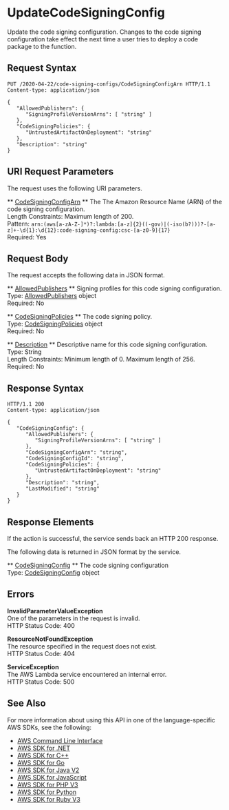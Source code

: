 # UpdateCodeSigningConfig<a name="API_UpdateCodeSigningConfig"></a>

Update the code signing configuration\. Changes to the code signing configuration take effect the next time a user tries to deploy a code package to the function\. 

## Request Syntax<a name="API_UpdateCodeSigningConfig_RequestSyntax"></a>

```
PUT /2020-04-22/code-signing-configs/CodeSigningConfigArn HTTP/1.1
Content-type: application/json

{
   "AllowedPublishers": { 
      "SigningProfileVersionArns": [ "string" ]
   },
   "CodeSigningPolicies": { 
      "UntrustedArtifactOnDeployment": "string"
   },
   "Description": "string"
}
```

## URI Request Parameters<a name="API_UpdateCodeSigningConfig_RequestParameters"></a>

The request uses the following URI parameters\.

 ** [CodeSigningConfigArn](#API_UpdateCodeSigningConfig_RequestSyntax) **   <a name="SSS-UpdateCodeSigningConfig-request-CodeSigningConfigArn"></a>
The The Amazon Resource Name \(ARN\) of the code signing configuration\.  
Length Constraints: Maximum length of 200\.  
Pattern: `arn:(aws[a-zA-Z-]*)?:lambda:[a-z]{2}((-gov)|(-iso(b?)))?-[a-z]+-\d{1}:\d{12}:code-signing-config:csc-[a-z0-9]{17}`   
Required: Yes

## Request Body<a name="API_UpdateCodeSigningConfig_RequestBody"></a>

The request accepts the following data in JSON format\.

 ** [AllowedPublishers](#API_UpdateCodeSigningConfig_RequestSyntax) **   <a name="SSS-UpdateCodeSigningConfig-request-AllowedPublishers"></a>
Signing profiles for this code signing configuration\.  
Type: [AllowedPublishers](API_AllowedPublishers.md) object  
Required: No

 ** [CodeSigningPolicies](#API_UpdateCodeSigningConfig_RequestSyntax) **   <a name="SSS-UpdateCodeSigningConfig-request-CodeSigningPolicies"></a>
The code signing policy\.  
Type: [CodeSigningPolicies](API_CodeSigningPolicies.md) object  
Required: No

 ** [Description](#API_UpdateCodeSigningConfig_RequestSyntax) **   <a name="SSS-UpdateCodeSigningConfig-request-Description"></a>
Descriptive name for this code signing configuration\.  
Type: String  
Length Constraints: Minimum length of 0\. Maximum length of 256\.  
Required: No

## Response Syntax<a name="API_UpdateCodeSigningConfig_ResponseSyntax"></a>

```
HTTP/1.1 200
Content-type: application/json

{
   "CodeSigningConfig": { 
      "AllowedPublishers": { 
         "SigningProfileVersionArns": [ "string" ]
      },
      "CodeSigningConfigArn": "string",
      "CodeSigningConfigId": "string",
      "CodeSigningPolicies": { 
         "UntrustedArtifactOnDeployment": "string"
      },
      "Description": "string",
      "LastModified": "string"
   }
}
```

## Response Elements<a name="API_UpdateCodeSigningConfig_ResponseElements"></a>

If the action is successful, the service sends back an HTTP 200 response\.

The following data is returned in JSON format by the service\.

 ** [CodeSigningConfig](#API_UpdateCodeSigningConfig_ResponseSyntax) **   <a name="SSS-UpdateCodeSigningConfig-response-CodeSigningConfig"></a>
The code signing configuration  
Type: [CodeSigningConfig](API_CodeSigningConfig.md) object

## Errors<a name="API_UpdateCodeSigningConfig_Errors"></a>

 **InvalidParameterValueException**   
One of the parameters in the request is invalid\.  
HTTP Status Code: 400

 **ResourceNotFoundException**   
The resource specified in the request does not exist\.  
HTTP Status Code: 404

 **ServiceException**   
The AWS Lambda service encountered an internal error\.  
HTTP Status Code: 500

## See Also<a name="API_UpdateCodeSigningConfig_SeeAlso"></a>

For more information about using this API in one of the language\-specific AWS SDKs, see the following:
+  [AWS Command Line Interface](https://docs.aws.amazon.com/goto/aws-cli/lambda-2015-03-31/UpdateCodeSigningConfig) 
+  [AWS SDK for \.NET](https://docs.aws.amazon.com/goto/DotNetSDKV3/lambda-2015-03-31/UpdateCodeSigningConfig) 
+  [AWS SDK for C\+\+](https://docs.aws.amazon.com/goto/SdkForCpp/lambda-2015-03-31/UpdateCodeSigningConfig) 
+  [AWS SDK for Go](https://docs.aws.amazon.com/goto/SdkForGoV1/lambda-2015-03-31/UpdateCodeSigningConfig) 
+  [AWS SDK for Java V2](https://docs.aws.amazon.com/goto/SdkForJavaV2/lambda-2015-03-31/UpdateCodeSigningConfig) 
+  [AWS SDK for JavaScript](https://docs.aws.amazon.com/goto/AWSJavaScriptSDK/lambda-2015-03-31/UpdateCodeSigningConfig) 
+  [AWS SDK for PHP V3](https://docs.aws.amazon.com/goto/SdkForPHPV3/lambda-2015-03-31/UpdateCodeSigningConfig) 
+  [AWS SDK for Python](https://docs.aws.amazon.com/goto/boto3/lambda-2015-03-31/UpdateCodeSigningConfig) 
+  [AWS SDK for Ruby V3](https://docs.aws.amazon.com/goto/SdkForRubyV3/lambda-2015-03-31/UpdateCodeSigningConfig) 